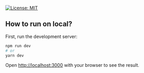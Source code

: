 [![License: MIT](https://img.shields.io/badge/License-MIT-yellow.svg)](https://opensource.org/licenses/MIT)

## How to run on local?

First, run the development server:

```bash
npm run dev
# or
yarn dev
```

Open [http://localhost:3000](http://localhost:3000) with your browser to see the result.
